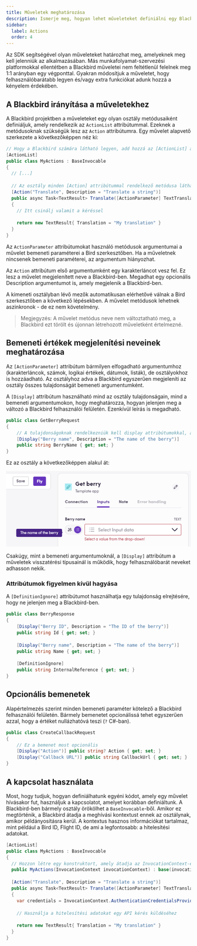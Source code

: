 ```yaml
---
title: Műveletek meghatározása
description: Ismerje meg, hogyan lehet műveleteket definiálni egy Blackbird projektben.
sidebar:
  label: Actions
  order: 4
---
```


Az SDK segítségével olyan műveleteket határozhat meg, amelyeknek meg kell jelenniük az alkalmazásában. Más munkafolyamat-szervezési platformokkal ellentétben a Blackbird műveletei nem feltétlenül felelnek meg 1:1 arányban egy végponttal. Gyakran módosítjuk a műveletet, hogy felhasználóbarátabb legyen és/vagy extra funkciókat adunk hozzá a kényelem érdekében.

## A Blackbird irányítása a műveletekhez

A Blackbird projektben a műveleteket egy olyan osztály metódusaiként definiáljuk, amely rendelkezik az `ActionList` attribútummal. Ezeknek a metódusoknak szükségük lesz az `Action` attribútumra. Egy művelet alapvető szerkezete a következőképpen néz ki:

```cs
// Hogy a Blackbird számára látható legyen, add hozzá az [ActionList] attribútumot
[ActionList]
public class MyActions : BaseInvocable
{
  // [...]

  // Az osztály minden [Action] attribútummal rendelkező metódusa látható lesz műveletként a Blackbird-ben
  [Action("Translate", Description = "Translate a string")]
  public async Task<TextResult> Translate([ActionParameter] TextTranslationRequest request)
  {
    // Itt csinálj valamit a kéréssel

    return new TextResult{ Translation = "My translation" }
  }
}
```

Az `ActionParameter` attribútumokat használó metódusok argumentumai a művelet bemeneti paraméterei a Bird szerkesztőben. Ha a műveletnek nincsenek bemeneti paraméterei, az argumentum hiányozhat.

Az `Action` attribútum első argumentumként egy karakterláncot vesz fel. Ez lesz a művelet megjelenített neve a Blackbird-ben. Megadhat egy opcionális Description argumentumot is, amely megjelenik a Blackbird-ben.

A kimeneti osztályban lévő mezők automatikusan elérhetővé válnak a Bird szerkesztőben a következő lépésekben. A művelet metódusok lehetnek aszinkronok - de ez nem követelmény.

> Megjegyzés: A művelet metódus neve nem változtatható meg, a Blackbird ezt törölt és újonnan létrehozott műveletként értelmezné.

## Bemeneti értékek megjelenítési neveinek meghatározása

Az `[ActionParameter]` attribútum bármilyen elfogadható argumentumhoz (karakterláncok, számok, logikai értékek, dátumok, listák), de osztályokhoz is hozzáadható. Az osztályhoz adva a Blackbird egyszerűen megjeleníti az osztály összes tulajdonságát bemeneti argumentumként.

A `[Display]` attribútum használható mind az osztály tulajdonságain, mind a bemeneti argumentumokon, hogy meghatározza, hogyan jelenjen meg a változó a Blackbird felhasználói felületén. Ezenkívül leírás is megadható.

```cs
public class GetBerryRequest
{
    // A tulajdonságoknak rendelkezniük kell display attribútumokkal, amelyek tartalmazzák a változó felhasználóbarát nevét
    [Display("Berry name", Description = "The name of the berry")]
    public string BerryName { get; set; }
}
```

Ez az osztály a következőképpen alakul át:

![connection](../../../../assets/docs/berry.png)

Csakúgy, mint a bemeneti argumentumoknál, a `[Display]` attribútum a műveletek visszatérési típusainál is működik, hogy felhasználóbarát neveket adhasson nekik.

### Attribútumok figyelmen kívül hagyása

A `[DefinitionIgnore]` attribútumot használhatja egy tulajdonság elrejtésére, hogy ne jelenjen meg a Blackbird-ben.

```cs
public class BerryResponse
{
    [Display("Berry ID", Description = "The ID of the berry")]
    public string Id { get; set; }

    [Display("Berry name", Description = "The name of the berry")]
    public string Name { get; set; }

    [DefinitionIgnore]
    public string InternalReference { get; set; }
}
```

## Opcionális bemenetek

Alapértelmezés szerint minden bemeneti paraméter kötelező a Blackbird felhasználói felületén. Bármely bemenetet opcionálissá tehet egyszerűen azzal, hogy a értéket nullázhatóvá teszi (`?` C#-ban).

```cs
public class CreateCallbackRequest
{
    // Ez a bemenet most opcionális
    [Display("Action")] public string? Action { get; set; }
    [Display("Callback URL")] public string CallbackUrl { get; set; }
}
```

## A kapcsolat használata

Most, hogy tudjuk, hogyan definiálhatunk egyéni kódot, amely egy művelet hívásakor fut, használjuk a kapcsolatot, amelyet korábban definiáltunk.
A Blackbird-ben bármely osztály örökölhet a `BaseInvocable`-ből. Amikor ez megtörténik, a Blackbird átadja a meghívási kontextust ennek az osztálynak, amikor példányosításra kerül. A kontextus hasznos információkat tartalmaz, mint például a Bird ID, Flight ID, de ami a legfontosabb: a hitelesítési adatokat.

```cs
[ActionList]
public class MyActions : BaseInvocable
{
  // Hozzon létre egy konstruktort, amely átadja az InvocationContext-et
  public MyActions(InvocationContext invocationContext) : base(invocationContext) {}

  [Action("Translate", Description = "Translate a string")]
  public async Task<TextResult> Translate([ActionParameter] TextTranslationRequest request)
  {
    var credentials = InvocationContext.AuthenticationCredentialsProviders;

    // Használja a hitelesítési adatokat egy API kérés küldéséhez

    return new TextResult{ Translation = "My translation" }
  }
}
```